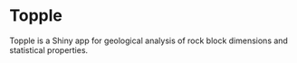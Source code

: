 # Topple
Topple is a Shiny app for geological analysis of rock block dimensions and statistical properties.
